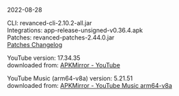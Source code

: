 2022-08-28
  
CLI: revanced-cli-2.10.2-all.jar  
Integrations: app-release-unsigned-v0.36.4.apk  
Patches: revanced-patches-2.44.0.jar  
[Patches Changelog](https://github.com/revanced/revanced-patches/releases/latest)  

YouTube version: 17.34.35  
downloaded from: [APKMirror - YouTube](https://www.apkmirror.com/apk/google-inc/youtube/youtube-17-34-35-release/youtube-17-34-35-2-android-apk-download/)  

YouTube Music (arm64-v8a) version: 5.21.51  
downloaded from: [APKMirror - YouTube Music arm64-v8a](https://www.apkmirror.com/apk/google-inc/youtube-music/youtube-music-5-21-51-release/youtube-music-5-21-51-android-apk-download/)  
